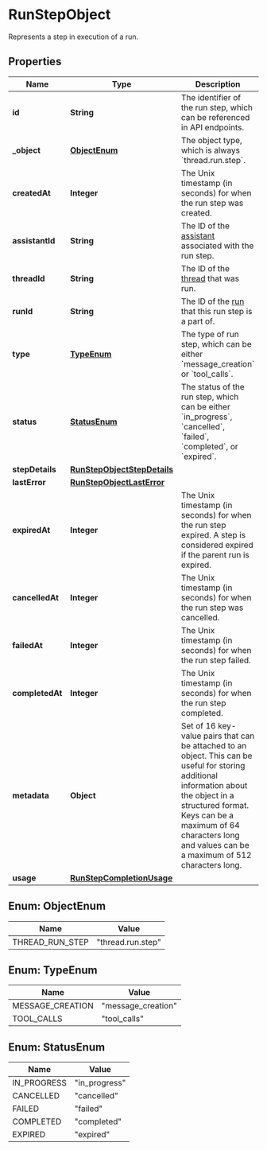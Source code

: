 

# RunStepObject

Represents a step in execution of a run. 

## Properties

| Name | Type | Description | Notes |
|------------ | ------------- | ------------- | -------------|
|**id** | **String** | The identifier of the run step, which can be referenced in API endpoints. |  |
|**_object** | [**ObjectEnum**](#ObjectEnum) | The object type, which is always &#x60;thread.run.step&#x60;. |  |
|**createdAt** | **Integer** | The Unix timestamp (in seconds) for when the run step was created. |  |
|**assistantId** | **String** | The ID of the [assistant](/docs/api-reference/assistants) associated with the run step. |  |
|**threadId** | **String** | The ID of the [thread](/docs/api-reference/threads) that was run. |  |
|**runId** | **String** | The ID of the [run](/docs/api-reference/runs) that this run step is a part of. |  |
|**type** | [**TypeEnum**](#TypeEnum) | The type of run step, which can be either &#x60;message_creation&#x60; or &#x60;tool_calls&#x60;. |  |
|**status** | [**StatusEnum**](#StatusEnum) | The status of the run step, which can be either &#x60;in_progress&#x60;, &#x60;cancelled&#x60;, &#x60;failed&#x60;, &#x60;completed&#x60;, or &#x60;expired&#x60;. |  |
|**stepDetails** | [**RunStepObjectStepDetails**](RunStepObjectStepDetails.md) |  |  |
|**lastError** | [**RunStepObjectLastError**](RunStepObjectLastError.md) |  |  |
|**expiredAt** | **Integer** | The Unix timestamp (in seconds) for when the run step expired. A step is considered expired if the parent run is expired. |  |
|**cancelledAt** | **Integer** | The Unix timestamp (in seconds) for when the run step was cancelled. |  |
|**failedAt** | **Integer** | The Unix timestamp (in seconds) for when the run step failed. |  |
|**completedAt** | **Integer** | The Unix timestamp (in seconds) for when the run step completed. |  |
|**metadata** | **Object** | Set of 16 key-value pairs that can be attached to an object. This can be useful for storing additional information about the object in a structured format. Keys can be a maximum of 64 characters long and values can be a maximum of 512 characters long.  |  |
|**usage** | [**RunStepCompletionUsage**](RunStepCompletionUsage.md) |  |  |



## Enum: ObjectEnum

| Name | Value |
|---- | -----|
| THREAD_RUN_STEP | &quot;thread.run.step&quot; |



## Enum: TypeEnum

| Name | Value |
|---- | -----|
| MESSAGE_CREATION | &quot;message_creation&quot; |
| TOOL_CALLS | &quot;tool_calls&quot; |



## Enum: StatusEnum

| Name | Value |
|---- | -----|
| IN_PROGRESS | &quot;in_progress&quot; |
| CANCELLED | &quot;cancelled&quot; |
| FAILED | &quot;failed&quot; |
| COMPLETED | &quot;completed&quot; |
| EXPIRED | &quot;expired&quot; |



